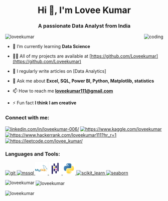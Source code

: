 <h1 align="center">Hi 👋, I'm Lovee Kumar</h1>
<h3 align="center">A passionate Data Analyst from India</h3>

<img align = "right" alt = "coding" wifth = "400" src = "https://www.algosoft.co/assets/front/image/data_analytics.png">

<p align="left"> <img src="https://komarev.com/ghpvc/?username=loveekumar&label=Profile%20views&color=0e75b6&style=flat" alt="loveekumar" /> </p>

- 🌱 I’m currently learning **Data Science**

- 👨‍💻 All of my projects are available at [https://github.com/Loveekumar](https://github.com/Loveekumar)

- 📝 I regularly write articles on [Data Analytics]

- 💬 Ask me about **Excel, SQL, Power BI, Python, Matplotlib, statistics**

- 📫 How to reach me **loveekumar111@gmail.com**

- ⚡ Fun fact **I think I am creative**

<h3 align="left">Connect with me:</h3>
<p align="left">
<a href="https://linkedin.com/in/linkedin.com/in/loveekumar-006/" target="blank"><img align="center" src="https://raw.githubusercontent.com/rahuldkjain/github-profile-readme-generator/master/src/images/icons/Social/linked-in-alt.svg" alt="linkedin.com/in/loveekumar-006/" height="30" width="40" /></a>
<a href="https://kaggle.com/https://www.kaggle.com/loveekumar" target="blank"><img align="center" src="https://raw.githubusercontent.com/rahuldkjain/github-profile-readme-generator/master/src/images/icons/Social/kaggle.svg" alt="https://www.kaggle.com/loveekumar" height="30" width="40" /></a>
<a href="https://www.hackerrank.com/https://www.hackerrank.com/loveekumar111?hr_r=1" target="blank"><img align="center" src="https://raw.githubusercontent.com/rahuldkjain/github-profile-readme-generator/master/src/images/icons/Social/hackerrank.svg" alt="https://www.hackerrank.com/loveekumar111?hr_r=1" height="30" width="40" /></a>
<a href="https://www.leetcode.com/https://leetcode.com/lovee_kumar/" target="blank"><img align="center" src="https://raw.githubusercontent.com/rahuldkjain/github-profile-readme-generator/master/src/images/icons/Social/leet-code.svg" alt="https://leetcode.com/lovee_kumar/" height="30" width="40" /></a>
</p>

<h3 align="left">Languages and Tools:</h3>
<p align="left"> <a href="https://git-scm.com/" target="_blank" rel="noreferrer"> <img src="https://www.vectorlogo.zone/logos/git-scm/git-scm-icon.svg" alt="git" width="40" height="40"/> </a> <a href="https://www.microsoft.com/en-us/sql-server" target="_blank" rel="noreferrer"> <img src="https://www.svgrepo.com/show/303229/microsoft-sql-server-logo.svg" alt="mssql" width="40" height="40"/> </a> <a href="https://www.mysql.com/" target="_blank" rel="noreferrer"> <img src="https://raw.githubusercontent.com/devicons/devicon/master/icons/mysql/mysql-original-wordmark.svg" alt="mysql" width="40" height="40"/> </a> <a href="https://pandas.pydata.org/" target="_blank" rel="noreferrer"> <img src="https://raw.githubusercontent.com/devicons/devicon/2ae2a900d2f041da66e950e4d48052658d850630/icons/pandas/pandas-original.svg" alt="pandas" width="40" height="40"/> </a> <a href="https://www.python.org" target="_blank" rel="noreferrer"> <img src="https://raw.githubusercontent.com/devicons/devicon/master/icons/python/python-original.svg" alt="python" width="40" height="40"/> </a> <a href="https://scikit-learn.org/" target="_blank" rel="noreferrer"> <img src="https://upload.wikimedia.org/wikipedia/commons/0/05/Scikit_learn_logo_small.svg" alt="scikit_learn" width="40" height="40"/> </a> <a href="https://seaborn.pydata.org/" target="_blank" rel="noreferrer"> <img src="https://seaborn.pydata.org/_images/logo-mark-lightbg.svg" alt="seaborn" width="40" height="40"/> </a> </p>

<p><img align="left" src="https://github-readme-stats.vercel.app/api/top-langs?username=loveekumar&show_icons=true&locale=en&layout=compact" alt="loveekumar" /></p>

<p>&nbsp;<img align="center" src="https://github-readme-stats.vercel.app/api?username=loveekumar&show_icons=true&locale=en" alt="loveekumar" /></p>

<p><img align="center" src="https://github-readme-streak-stats.herokuapp.com/?user=loveekumar&" alt="loveekumar" /></p>
